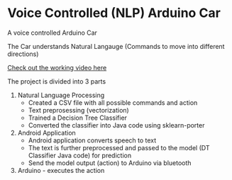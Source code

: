 # Voice Controlled (NLP) Arduino Car

<p> A voice controlled Arduino Car</p> 
<p> The Car understands Natural Langauge (Commands to move into different directions) </p>

<p><a href="https://youtu.be/5IRSK7ewmZM">Check out the working video here</a></p>

<p> The project is divided into 3 parts </p>

<ol>
  
  <li>Natural Language Processing
     <ul>
       <li>Created a CSV file with all possible commands and action</li>
       <li>Text preprosessing (vectorization)</li>
       <li>Trained a Decision Tree Classifier</li>
       <li>Converted the classifier into Java code using sklearn-porter</li> 
     </ul>
  </li>
    
  <li>Android Application
      <ul>
       <li>Android application converts speech to text</li>
       <li>The text is further preprocessed and passed to the model (DT Classifier Java code) for prediction</li>
       <li>Send the model output (action) to Arduino via bluetooth</li> 
     </ul>
  </li>
  
  <li>Arduino - executes the action</li>
  
</ol>

